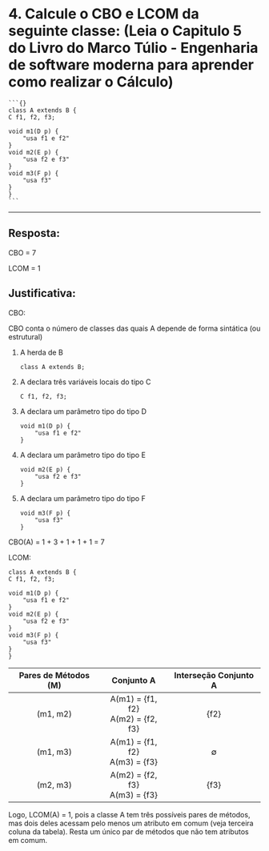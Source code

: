 # 4. Calcule o CBO e LCOM da seguinte classe: (Leia o Capitulo 5 do Livro do Marco Túlio - Engenharia de software moderna para aprender como realizar o Cálculo)

    ```{}
    class A extends B {
    C f1, f2, f3;

    void m1(D p) {
        "usa f1 e f2"
    }
    void m2(E p) {
        "usa f2 e f3"
    }
    void m3(F p) {
        "usa f3"
    }
    }
    ```

---

## Resposta:

CBO = 7

LCOM = 1

## Justificativa:

CBO:

CBO conta o número de classes das quais A depende de forma sintática (ou estrutural)

1. A herda de B

    ```{}
    class A extends B;
    ```

2. A declara três variáveis locais do tipo C

    ```{}
    C f1, f2, f3;
    ```

3. A declara um parâmetro tipo do tipo D

    ```{}
    void m1(D p) {
        "usa f1 e f2"
    }
    ```

4. A declara um parâmetro tipo do tipo E

    ```{}
    void m2(E p) {
        "usa f2 e f3"
    }
    ```

5. A declara um parâmetro tipo do tipo F

    ```{}
    void m3(F p) {
        "usa f3"
    }
    ```

CBO(A) = 1 + 3 + 1 + 1 + 1 = 7

LCOM:

```{}
class A extends B {
C f1, f2, f3;

void m1(D p) {
    "usa f1 e f2"
}
void m2(E p) {
    "usa f2 e f3"
}
void m3(F p) {
    "usa f3"
}
}
```

Pares de Métodos (M) | Conjunto A | Interseção Conjunto A
:-:|:-:|:-:
(m1, m2) | A(m1) = {f1, f2} <br> A(m2) = {f2, f3} | {f2}
(m1, m3) | A(m1) = {f1, f2} <br> A(m3) = {f3} | ∅
(m2, m3) | A(m2) = {f2, f3} <br> A(m3) = {f3} | {f3}

Logo, LCOM(A) = 1, pois a classe A tem três possíveis pares de métodos, mas dois deles acessam pelo menos um atributo em comum (veja terceira coluna da tabela). Resta um único par de métodos que não tem atributos em comum.

